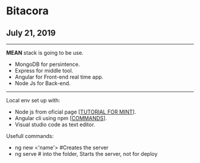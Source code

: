 # Bitacora

## July 21, 2019
--------
**MEAN** stack is going to be use.

* MongoDB for persintence.
* Express for middle tool.
* Angular for Front-end real time app.
* Node Js for Back-end.

-------
Local env set up with:
* Node js from oficial page [[TUTORIAL FOR MINT](https://tecadmin.net/install-latest-nodejs-npm-on-linux-mint/)].
* Angular cli using npm [[COMMANDS](https://cli.angular.io/)].
* Visual studio code as text editor.

Usefull commands:

* ng new <'name'> #Creates the server 
* ng serve # into the folder, Starts the server, not for deploy  
